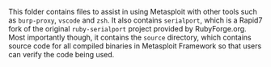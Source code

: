 This folder contains files to assist in using Metasploit with other tools such as `burp-proxy`, `vscode` and `zsh`.
It also contains `serialport`, which is a Rapid7 fork of the original `ruby-serialport` project provided by
RubyForge.org. Most importantly though, it contains the `source` directory, which contains source code for all
compiled binaries in Metasploit Framework so that users can verify the code being used.